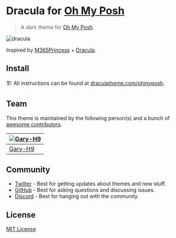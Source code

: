 # Dracula for [Oh My Posh](https://ohmyposh.dev/)

> A dark theme for [Oh My Posh](https://ohmyposh.dev/).

![dracula](https://user-images.githubusercontent.com/26419401/161795360-7a020176-652d-4f9b-87fb-ef8fc95ab59d.png)

Inspired by [M365Princess](https://github.com/JanDeDobbeleer/oh-my-posh/blob/main/themes/M365Princess.omp.json) + [Dracula](https://draculatheme.com/). 

## Install

🏗️ All instructions can be found at [draculatheme.com/ohmyposh](https://draculatheme.com/ohmyposh).

## Team

This theme is maintained by the following person(s) and a bunch of [awesome contributors](https://github.com/dracula/ohmyposh/graphs/contributors).

| [![Gary-H9](https://avatars.githubusercontent.com/u/26419401?v=4?size=100)](https://github.com/Gary-H9) |
| ---------------------------------------------------------------------------------------- |
| [Gary-H9](https://github.com/Gary-H9)                                               |

## Community

- [Twitter](https://twitter.com/draculatheme) - Best for getting updates about themes and new stuff.
- [GitHub](https://github.com/dracula/dracula-theme/discussions) - Best for asking questions and discussing issues.
- [Discord](https://draculatheme.com/discord-invite) - Best for hanging out with the community.

## License

[MIT License](./LICENSE)
